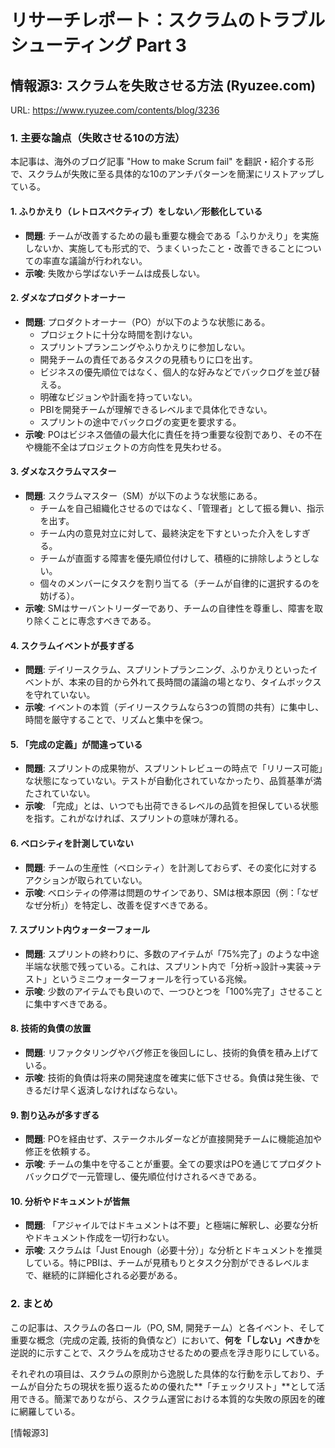 # リサーチレポート：スクラムのトラブルシューティング Part 3

## 情報源3: スクラムを失敗させる方法 (Ryuzee.com)

URL: https://www.ryuzee.com/contents/blog/3236

### 1. 主要な論点（失敗させる10の方法）

本記事は、海外のブログ記事 "How to make Scrum fail" を翻訳・紹介する形で、スクラムが失敗に至る具体的な10のアンチパターンを簡潔にリストアップしている。

#### 1. ふりかえり（レトロスペクティブ）をしない／形骸化している

*   **問題**: チームが改善するための最も重要な機会である「ふりかえり」を実施しないか、実施しても形式的で、うまくいったこと・改善できることについての率直な議論が行われない。
*   **示唆**: 失敗から学ばないチームは成長しない。

#### 2. ダメなプロダクトオーナー

*   **問題**: プロダクトオーナー（PO）が以下のような状態にある。
    *   プロジェクトに十分な時間を割けない。
    *   スプリントプランニングやふりかえりに参加しない。
    *   開発チームの責任であるタスクの見積もりに口を出す。
    *   ビジネスの優先順位ではなく、個人的な好みなどでバックログを並び替える。
    *   明確なビジョンや計画を持っていない。
    *   PBIを開発チームが理解できるレベルまで具体化できない。
    *   スプリントの途中でバックログの変更を要求する。
*   **示唆**: POはビジネス価値の最大化に責任を持つ重要な役割であり、その不在や機能不全はプロジェクトの方向性を見失わせる。

#### 3. ダメなスクラムマスター

*   **問題**: スクラムマスター（SM）が以下のような状態にある。
    *   チームを自己組織化させるのではなく、「管理者」として振る舞い、指示を出す。
    *   チーム内の意見対立に対して、最終決定を下すといった介入をしすぎる。
    *   チームが直面する障害を優先順位付けして、積極的に排除しようとしない。
    *   個々のメンバーにタスクを割り当てる（チームが自律的に選択するのを妨げる）。
*   **示唆**: SMはサーバントリーダーであり、チームの自律性を尊重し、障害を取り除くことに専念すべきである。

#### 4. スクラムイベントが長すぎる

*   **問題**: デイリースクラム、スプリントプランニング、ふりかえりといったイベントが、本来の目的から外れて長時間の議論の場となり、タイムボックスを守れていない。
*   **示唆**: イベントの本質（デイリースクラムなら3つの質問の共有）に集中し、時間を厳守することで、リズムと集中を保つ。

#### 5. 「完成の定義」が間違っている

*   **問題**: スプリントの成果物が、スプリントレビューの時点で「リリース可能」な状態になっていない。テストが自動化されていなかったり、品質基準が満たされていない。
*   **示唆**: 「完成」とは、いつでも出荷できるレベルの品質を担保している状態を指す。これがなければ、スプリントの意味が薄れる。

#### 6. ベロシティを計測していない

*   **問題**: チームの生産性（ベロシティ）を計測しておらず、その変化に対するアクションが取られていない。
*   **示唆**: ベロシティの停滞は問題のサインであり、SMは根本原因（例：「なぜなぜ分析」）を特定し、改善を促すべきである。

#### 7. スプリント内ウォーターフォール

*   **問題**: スプリントの終わりに、多数のアイテムが「75%完了」のような中途半端な状態で残っている。これは、スプリント内で「分析→設計→実装→テスト」というミニウォーターフォールを行っている兆候。
*   **示唆**: 少数のアイテムでも良いので、一つひとつを「100%完了」させることに集中すべきである。

#### 8. 技術的負債の放置

*   **問題**: リファクタリングやバグ修正を後回しにし、技術的負債を積み上げている。
*   **示唆**: 技術的負債は将来の開発速度を確実に低下させる。負債は発生後、できるだけ早く返済しなければならない。

#### 9. 割り込みが多すぎる

*   **問題**: POを経由せず、ステークホルダーなどが直接開発チームに機能追加や修正を依頼する。
*   **示唆**: チームの集中を守ることが重要。全ての要求はPOを通じてプロダクトバックログで一元管理し、優先順位付けされるべきである。

#### 10. 分析やドキュメントが皆無

*   **問題**: 「アジャイルではドキュメントは不要」と極端に解釈し、必要な分析やドキュメント作成を一切行わない。
*   **示唆**: スクラムは「Just Enough（必要十分）」な分析とドキュメントを推奨している。特にPBIは、チームが見積もりとタスク分割ができるレベルまで、継続的に詳細化される必要がある。

### 2. まとめ

この記事は、スクラムの各ロール（PO, SM, 開発チーム）と各イベント、そして重要な概念（完成の定義, 技術的負債など）において、**何を「しない」べきか**を逆説的に示すことで、スクラムを成功させるための要点を浮き彫りにしている。

それぞれの項目は、スクラムの原則から逸脱した具体的な行動を示しており、チームが自分たちの現状を振り返るための優れた**「チェックリスト」**として活用できる。簡潔でありながら、スクラム運営における本質的な失敗の原因を的確に網羅している。

[情報源3] 